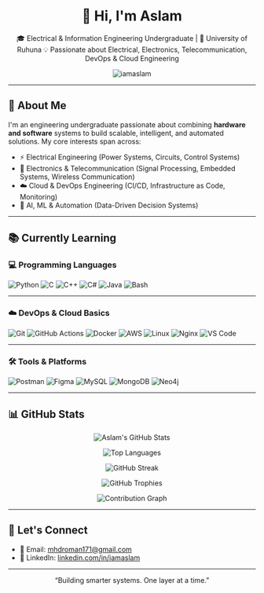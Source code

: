 <h1 align="center">👋 Hi, I'm Aslam</h1>

<p align="center">
🎓 Electrical & Information Engineering Undergraduate | 📍 University of Ruhuna  
💡 Passionate about Electrical, Electronics, Telecommunication, DevOps & Cloud Engineering  
</p>

<p align="center">
  <img src="https://komarev.com/ghpvc/?username=iamaslam&label=Profile%20views&color=0e75b6&style=flat" alt="iamaslam" />
</p>

---

## 📌 About Me

I'm an engineering undergraduate passionate about combining **hardware and software** systems to build scalable, intelligent, and automated solutions. My core interests span across:

- ⚡ Electrical Engineering (Power Systems, Circuits, Control Systems)  
- 📡 Electronics & Telecommunication (Signal Processing, Embedded Systems, Wireless Communication)  
- ☁️ Cloud & DevOps Engineering (CI/CD, Infrastructure as Code, Monitoring)  
- 🤖 AI, ML & Automation (Data-Driven Decision Systems)

---

## 📚 Currently Learning

### 💻 Programming Languages  
![Python](https://img.shields.io/badge/-Python-05122A?style=flat&logo=python)
![C](https://img.shields.io/badge/-C-05122A?style=flat&logo=c)
![C++](https://img.shields.io/badge/-C++-05122A?style=flat&logo=c%2B%2B)
![C#](https://img.shields.io/badge/-CSharp-05122A?style=flat&logo=csharp)
![Java](https://img.shields.io/badge/-Java-05122A?style=flat&logo=java)
![Bash](https://img.shields.io/badge/-Bash-05122A?style=flat&logo=gnu-bash)

---

### ☁️ DevOps & Cloud Basics  
![Git](https://img.shields.io/badge/-Git-05122A?style=flat&logo=git)
![GitHub Actions](https://img.shields.io/badge/-GitHub%20Actions-05122A?style=flat&logo=githubactions)
![Docker](https://img.shields.io/badge/-Docker-05122A?style=flat&logo=docker)
![AWS](https://img.shields.io/badge/-AWS-05122A?style=flat&logo=amazonaws)
![Linux](https://img.shields.io/badge/-Linux-05122A?style=flat&logo=linux)
![Nginx](https://img.shields.io/badge/-Nginx-05122A?style=flat&logo=nginx)
![VS Code](https://img.shields.io/badge/-VS%20Code-05122A?style=flat&logo=visualstudiocode)

---


### 🛠️ Tools & Platforms  
![Postman](https://img.shields.io/badge/-Postman-05122A?style=flat&logo=postman)
![Figma](https://img.shields.io/badge/-Figma-05122A?style=flat&logo=figma)
![MySQL](https://img.shields.io/badge/-MySQL-05122A?style=flat&logo=mysql)
![MongoDB](https://img.shields.io/badge/-MongoDB-05122A?style=flat&logo=mongodb)
![Neo4j](https://img.shields.io/badge/-Neo4j-05122A?style=flat&logo=neo4j)

---

## 📊 GitHub Stats

<p align="center">
  <img src="https://github-readme-stats.vercel.app/api?username=iamaslam&show_icons=true&theme=tokyonight&count_private=true" alt="Aslam's GitHub Stats" />
</p>

<p align="center">
  <img src="https://github-readme-stats.vercel.app/api/top-langs/?username=iamaslam&layout=compact&theme=tokyonight" alt="Top Languages" />
</p>

<p align="center">
  <img src="https://github-readme-streak-stats.herokuapp.com/?user=iamaslam&theme=tokyonight" alt="GitHub Streak" />
</p>

<p align="center">
  <img src="https://github-profile-trophy.vercel.app/?username=iamaslam&theme=algolia&no-frame=true&column=4" alt="GitHub Trophies" />
</p>

<p align="center">
  <img src="https://github-readme-activity-graph.vercel.app/graph?username=iamaslam&theme=react-dark&area=true&hide_border=true" alt="Contribution Graph" />
</p>

---

## 🔗 Let's Connect

- 📧 Email: [mhdroman171@gmail.com](mailto:mhdroman171@gmail.com)  
- 💼 LinkedIn: [linkedin.com/in/iamaslam](https://www.linkedin.com/in/iamaslam/)

---

<p align="center">
 “Building smarter systems. One layer at a time.” 
</p>
